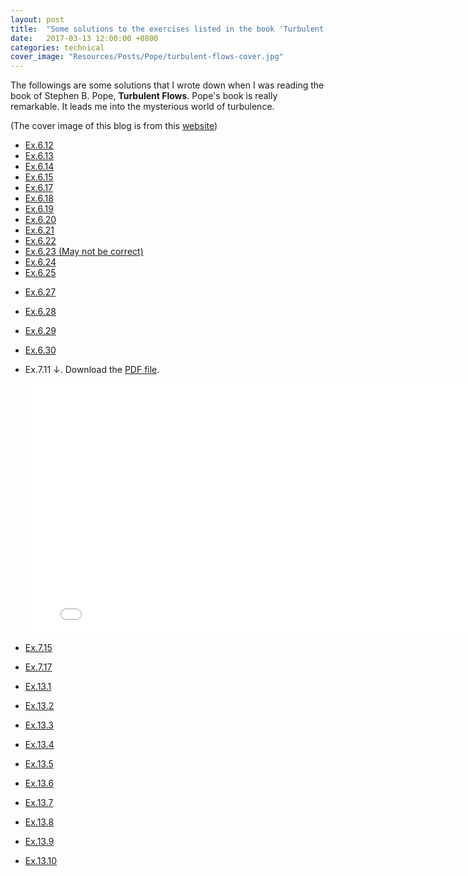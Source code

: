 ```yaml
---
layout: post
title:  "Some solutions to the exercises listed in the book 'Turbulent flows' of Stephen B. Pope"
date:   2017-03-13 12:00:00 +0800
categories: technical
cover_image: "Resources/Posts/Pope/turbulent-flows-cover.jpg"
---
```


The followings are some solutions that I wrote down when I was reading the book of Stephen B. Pope, **Turbulent Flows**. Pope's book is really remarkable. It leads me into the mysterious world of turbulence.

(The cover image of this blog is from this [website](https://www.weltbild.de/artikel/buch/turbulent-flows_14518085-1))

* [Ex.6.12]({{site.baseurl}}/Resources/Posts/Pope/Ex.6.12.pdf)
* [Ex.6.13]({{site.baseurl}}/Resources/Posts/Pope/Ex.6.13.pdf)
* [Ex.6.14]({{site.baseurl}}/Resources/Posts/Pope/Ex.6.14.pdf)
* [Ex.6.15]({{site.baseurl}}/Resources/Posts/Pope/Ex.6.15.pdf)
* [Ex.6.17]({{site.baseurl}}/Resources/Posts/Pope/Ex.6.17.pdf)
* [Ex.6.18]({{site.baseurl}}/Resources/Posts/Pope/Ex.6.18.pdf)
* [Ex.6.19]({{site.baseurl}}/Resources/Posts/Pope/Ex.6.19.pdf)
* [Ex.6.20]({{site.baseurl}}/Resources/Posts/Pope/Ex.6.20.pdf)
* [Ex.6.21]({{site.baseurl}}/Resources/Posts/Pope/Ex.6.21.pdf)
* [Ex.6.22]({{site.baseurl}}/Resources/Posts/Pope/Ex.6.22.pdf)
* [Ex.6.23 (May not be correct)]({{site.baseurl}}/Resources/Posts/Pope/Ex.6.23.pdf)
* [Ex.6.24]({{site.baseurl}}/Resources/Posts/Pope/Ex.6.24.pdf)
* [Ex.6.25]({{site.baseurl}}/Resources/Posts/Pope/Ex.6.25.pdf)
<!-- * [Ex.6.26]({{site.baseurl}}/Resources/Posts/Pope/Ex.6.26.pdf) -->
* [Ex.6.27]({{site.baseurl}}/Resources/Posts/Pope/Ex.6.27.pdf)
* [Ex.6.28]({{site.baseurl}}/Resources/Posts/Pope/Ex.6.28.pdf)
* [Ex.6.29]({{site.baseurl}}/Resources/Posts/Pope/Ex.6.29.pdf)
* [Ex.6.30]({{site.baseurl}}/Resources/Posts/Pope/Ex.6.30.pdf)

* Ex.7.11 &darr;. Download the [PDF file]({{site.baseurl}}/Resources/solution-to-pope/SolutionEx.7.11.pdf).

	<embed src="{{site.baseurl}}/Resources/solution-to-pope/SolutionEx.7.11.pdf" width="800px" height="400px">

* [Ex.7.15]({{site.baseurl}}/Resources/solution-to-pope/SolutionEx.7.15.pdf)
* [Ex.7.17]({{site.baseurl}}/Resources/solution-to-pope/SolutionEx.7.17(1).pdf)
* [Ex.13.1]({{site.baseurl}}/Resources/Posts/Pope/Ex.13.1.pdf)
* [Ex.13.2]({{site.baseurl}}/Resources/Posts/Pope/Ex.13.2.pdf)
* [Ex.13.3]({{site.baseurl}}/Resources/Posts/Pope/Ex.13.3.pdf)
* [Ex.13.4]({{site.baseurl}}/Resources/Posts/Pope/Ex.13.4.pdf)
* [Ex.13.5]({{site.baseurl}}/Resources/Posts/Pope/Ex.13.5.pdf)
* [Ex.13.6]({{site.baseurl}}/Resources/Posts/Pope/Ex.13.6.pdf)
* [Ex.13.7]({{site.baseurl}}/Resources/Posts/Pope/Ex.13.7.pdf)
* [Ex.13.8]({{site.baseurl}}/Resources/Posts/Pope/Ex.13.8.pdf)
* [Ex.13.9]({{site.baseurl}}/Resources/Posts/Pope/Ex.13.9.pdf)
* [Ex.13.10]({{site.baseurl}}/Resources/Posts/Pope/Ex.13.10.pdf)
